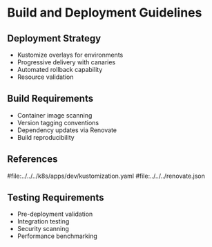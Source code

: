 # Build and Deployment Guidelines

## Deployment Strategy
- Kustomize overlays for environments
- Progressive delivery with canaries
- Automated rollback capability
- Resource validation

## Build Requirements
- Container image scanning
- Version tagging conventions
- Dependency updates via Renovate
- Build reproducibility

## References
#file:../../../k8s/apps/dev/kustomization.yaml
#file:../../../renovate.json

## Testing Requirements
- Pre-deployment validation
- Integration testing
- Security scanning
- Performance benchmarking